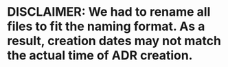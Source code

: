 # DISCLAIMER: We had to rename all files to fit the naming format. As a result, creation dates may not match the actual time of ADR creation.